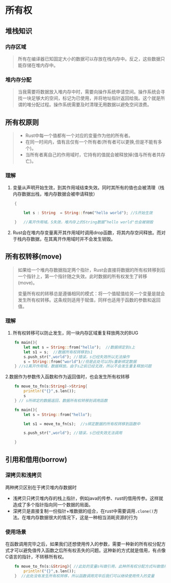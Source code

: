 # 所有权

## 堆栈知识

### 内存区域

> 所有在编译器已知固定大小的数据可以存放在栈内存中。反之，这些数据只能存储在堆内存中。

### 堆内存分配

> 当我需要将数据放入堆内存中时，需要向操作系统申请空间。操作系统会寻找一块足够大的空间，标记为已使用，并将地址指针返回给我。这个就是所谓的堆分配过程。操作系统需要及时清理无用数据以避免空间浪费。

## 所有权原则

> - Rust中每一个值都有一个对应的变量作为他的所有者。
> - 在同一时间内，值有且仅有一个所有者(所有者可以更换,但是不能有多个)。
> - 当所有者离自己的作用域时，它持有的值就会被释放掉(值与所有者共存亡)。

### 理解

1. 变量从声明开始生效，到其作用域结束失效。同时其所有的值也会被清理（栈内存数据出栈，堆内存数据会被申请释放）

```rust
    {

        let s : String  = String::from("hello world"); //S开始生效

    }   //离开作用域。S失效，堆内存上的String数据“hello world"也会被销毁
```

2. Rust会在堆内存变量离开其作用域时调用drop函数，将其内存空间释放。而对于栈内存数据，在其离开作用域时并不会发生销毁。

## 所有权转移(move)

> 如果给一个堆内存数据指定两个指针，Rust会直接将数据的所有权转移到后一个指针上，第一个指针随之失效。此时数据的所有权发生了转移(move)。
>
> 变量所有权的转移总是遵循相同的模式：将一个值赋值给另一个变量是就会发生所有权转移。这条规则适用于赋值，同样也适用于函数的参数和返回值。

### 理解

1. 所有权转移可以防止发生，同一块内存区域重复释放两次的BUG

```rust
    fn main(){
        let mut s = String::from("hello");  //数据绑定到s上
        let s1 = s;  //数据所有权转移到s1
        s.push_str(",world"); //错误，s已经失效所以无法操作
        s = String::from("world")//但是此处可以将s重新绑定数据
    } //s1离开作用域，数据释放。由于s之前已经无效，所以不会发生重复释放问题
```

2.数据作为参数传入函数和作为返回值时，也会发生所有权转移

```rust
    fn move_to_fn(s:String)->String{
        println!("{}",s.len());
        s
    } // s所绑定的数据返回，数据所有权转移到调用函数

    fn main(){
        let s = String::from("hello");

        let s1 = move_to_fn(s);  //s绑定数据的所有权转移到函数中

        s.push_str(",world"); //错误，s已经失效无法调用

    }
```
## 引用和借用(borrow)

### 深拷贝和浅拷贝

两种拷贝区别在于拷贝堆内存数据时

- 浅拷贝只拷贝堆内存的栈上指针，例如java的传参、rust的借用传参。这样就造成了多个指针指向同一个数据的局面。
- 深拷贝是直接复制一份指针+堆数据的组合，在rust中需要调用<code>.clone()</code>方法。在堆内存数据很大的情况下，这是一种相当消耗资源的行为

### 使用场景

在函数调用完毕之后，如果我们还想使用传入的参数，需要一种新的所有权分配方式才可以避免值传入函数之后所有权丢失的问题。这种新的方式就是借用，有点像C语言的指针，不转移所有权。

```rust
    fn move_to_fn(s:&String){ //此处的变量s叫做引用，此种所有权分配方式叫做借用
        println!("{}",s.len()); 
    }  //此处没有发生所有权转移，所以函数调用完毕后我们可以继续使用传入的变量
```

